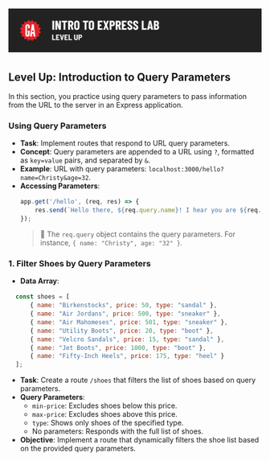 # ![Intro to Express Lab - Level Up](./assets/hero.png)

## Level Up: Introduction to Query Parameters

In this section, you practice using query parameters to pass information from the URL to the server in an Express application.

### Using Query Parameters

- **Task**: Implement routes that respond to URL query parameters.
- **Concept**: Query parameters are appended to a URL using `?`, formatted as `key=value` pairs, and separated by `&`.
- **Example**: URL with query parameters: `localhost:3000/hello?name=Christy&age=32`.
- **Accessing Parameters**:
  ```js
  app.get('/hello', (req, res) => {
      res.send(`Hello there, ${req.query.name}! I hear you are ${req.query.age} years old!`);
  });
  ```
  > 🧠 The `req.query` object contains the query parameters. For instance, `{ name: "Christy", age: "32" }`.

### 1. Filter Shoes by Query Parameters

- **Data Array**:
```js
  const shoes = [
      { name: "Birkenstocks", price: 50, type: "sandal" },
      { name: "Air Jordans", price: 500, type: "sneaker" },
      { name: "Air Mahomeses", price: 501, type: "sneaker" },
      { name: "Utility Boots", price: 20, type: "boot" },
      { name: "Velcro Sandals", price: 15, type: "sandal" },
      { name: "Jet Boots", price: 1000, type: "boot" },
      { name: "Fifty-Inch Heels", price: 175, type: "heel" }
  ];
```
- **Task**: Create a route `/shoes` that filters the list of shoes based on query parameters.
- **Query Parameters**:
  - `min-price`: Excludes shoes below this price.
  - `max-price`: Excludes shoes above this price.
  - `type`: Shows only shoes of the specified type.
  - No parameters: Responds with the full list of shoes.
- **Objective**: Implement a route that dynamically filters the shoe list based on the provided query parameters.

